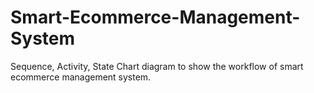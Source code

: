 # Smart-Ecommerce-Management-System
Sequence, Activity, State Chart diagram to show the workflow of smart ecommerce management system.
